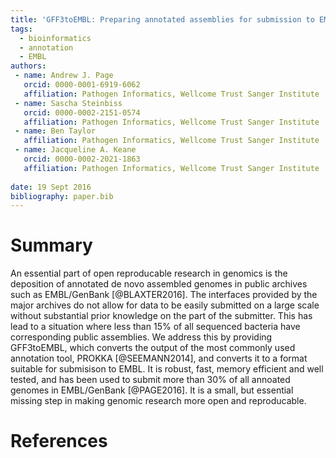 ```yaml
---
title: 'GFF3toEMBL: Preparing annotated assemblies for submission to EMBL'
tags:
  - bioinformatics
  - annotation
  - EMBL
authors:
 - name: Andrew J. Page
   orcid: 0000-0001-6919-6062
   affiliation: Pathogen Informatics, Wellcome Trust Sanger Institute
 - name: Sascha Steinbiss
   orcid: 0000-0002-2151-0574
   affiliation: Pathogen Informatics, Wellcome Trust Sanger Institute
 - name: Ben Taylor
   affiliation: Pathogen Informatics, Wellcome Trust Sanger Institute
 - name: Jacqueline A. Keane
   orcid: 0000-0002-2021-1863
   affiliation: Pathogen Informatics, Wellcome Trust Sanger Institute
  
date: 19 Sept 2016
bibliography: paper.bib
---
```


# Summary
An essential part of open reproducable research in genomics is the deposition of annotated de novo assembled genomes in public archives such as EMBL/GenBank [@BLAXTER2016]. The interfaces provided by the major archives do not allow for data to be easily submitted on a large scale without substantial prior knowledge on the part of the submitter. This has lead to a situation where less than 15% of all sequenced bacteria have corresponding public assemblies. We address this by providing GFF3toEMBL, which converts the output of the most commonly used annotation tool, PROKKA [@SEEMANN2014], and converts it to a format suitable for submisison to EMBL. It is robust, fast, memory efficient and well tested, and has been used to submit more than 30% of all annoated genomes in EMBL/GenBank [@PAGE2016]. It is a small, but essential missing step in making genomic research more open and reproducable.

# References
